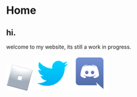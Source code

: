 # Home
## hi.
welcome to my website, its still a work in progress.

[<img src="rblxicon.png">](https://www.roblox.com/users/3377977629/profile) 
[<img src="twitter.png">](https://twitter.com/@1337emerald_) 
[<img src="discord.png">](discordapp.com/users/930024839408922635)
